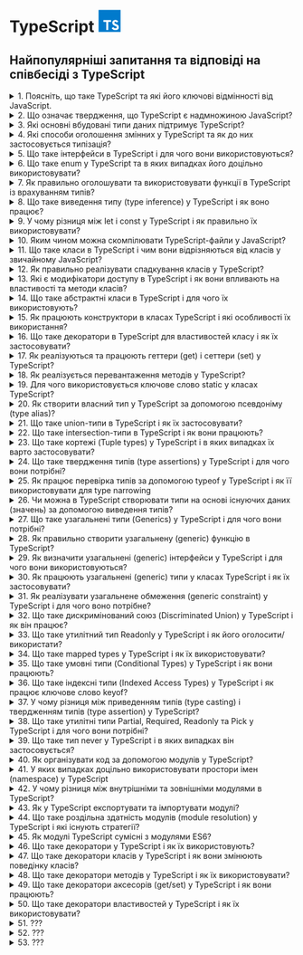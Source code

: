 <h1>
  TypeScript <img src="./assets/typescript.svg" width="40" height="40" />
</h1>

<h2>Найпопулярніші запитання та відповіді на співбесіді з TypeScript</h2>

<details>
<summary>1. Поясніть, що таке TypeScript та які його ключові відмінності від JavaScript.</summary>

#### TypeScript

**TypeScript** — це надбудова над JavaScript, яка додає статичну типізацію,
інтерфейси та інші можливості для підвищення надійності коду.

#### Відмінності:

- **_Типізація:_** TS має статичні типи, JS — динамічні.

- **_Розробка:_** TS виявляє помилки на етапі компіляції, JS — під час
  виконання.

- **_Сумісність:_** TS компілюється у JS, тому працює у всіх середовищах JS.

- **_Інструменти:_** краща підтримка IDE (автодоповнення, рефакторинг).

</details>

<details>
<summary>2. Що означає твердження, що TypeScript є надмножиною JavaScript?</summary>

#### TypeScript

- Це означає, що будь-який коректний JavaScript-код є також коректним
  TypeScript-кодом. TypeScript розширює можливості JS, додаючи типи та інші
  фічі, але при цьому не змінює базову мову.

</details>

<details>
<summary>3. Які основні вбудовані типи даних підтримує TypeScript?</summary>

#### TypeScript

**Основні типи в TypeScript:**

- `string` — рядки

- `number` — числа (цілі та з плаваючою крапкою)

- `boolean` — логічні значення

- `null` та `undefined`

- `any` — будь-який тип

- `unknown` — невідомий тип (безпечніша альтернатива any)

- `void` — відсутність значення (часто у функціях)

- `never` — функція ніколи не повертає значення (наприклад, кидає помилку)

- `object` — об’єкти

- `Масиви` (type[] або Array<type>)

- `Кортежі` ([type1, type2, ...])

- `enum` — перерахування

</details>

<details>
<summary>4. Які способи оголошення змінних у TypeScript та як до них застосовується типізація?</summary>

#### TypeScript

У TypeScript змінні оголошуються так само, як у JavaScript: `let`, `const`,
рідше `var`.

**Тип можна:**

- вивести автоматично (Type Inference):

```TypeScript
let age = 25; // type: number
```

- задати явно:

```TypeScript
let age: number = 25;
const name: string = "Alice";
```

Зазвичай рекомендують використовувати `const` для незмінних значень, `let` для
змінних, а явну типізацію — там, де виведення типу неочевидне.

</details>

<details>
<summary>5. Що таке інтерфейси в TypeScript і для чого вони використовуються?</summary>

#### TypeScript

Інтерфейси в TypeScript описують структуру об’єкта (його властивості та їх
типи), не створюючи конкретної реалізації. Вони допомагають забезпечити контракт
між частинами коду.

**Основні можливості:**

- Опис форми об’єкта:

```TypeScript
interface User {
  id: number;
  name: string;
  isAdmin?: boolean; // необов’язкове поле
}

const user: User = { id: 1, name: "Alice" };
```

- Підтримка опціональних властивостей (?).

- Можливість розширення (extends).

- Використання для опису структур функцій, класів та масивів.

По суті, інтерфейси — це спосіб зробити код більш передбачуваним і безпечним.

</details>

<details>
<summary>6. Що таке enum у TypeScript та в яких випадках його доцільно використовувати?</summary>

#### TypeScript

- `enum` (перерахування) — це тип, який дозволяє задати набір іменованих
  констант.

#### Види:

- **Numeric enum** (значення автоматично інкрементуються):

```TypeScript
enum Direction {
  Up,    // 0
  Down,  // 1
  Left,  // 2
  Right  // 3
}
```

- **String enum:**

```TypeScript
enum Role {
  Admin = "ADMIN",
  User = "USER",
  Guest = "GUEST"
}
```

Використовується, коли є обмежений набір варіантів (напр. ролі користувачів,
статуси замовлення, напрямки руху). Це робить код більш читабельним і безпечним,
ніж "магічні числа" чи рядки.

</details>

<details>
<summary>7. Як правильно оголошувати та використовувати функції в TypeScript із врахуванням типів?</summary>

#### TypeScript

- Функції визначаються так само, як у JavaScript, але в TypeScript можна явно
  задавати типи параметрів і результату:

```TypeScript
// З явними типами
function add(a: number, b: number): number {
  return a + b;
}

// Функціональний вираз
const greet = (name: string): string => {
  return `Hello, ${name}`;
};

// Необов’язковий параметр
function log(message: string, userId?: number): void {
  console.log(message, userId);
}
```

- Параметри можна робити обов’язковими, необов’язковими (?) або мати значення за
  замовчуванням.

- Тип повернення можна вивести автоматично, але для складних функцій краще
  вказувати явно.

- Для callback-ів та складних сигнатур використовують типи або інтерфейси
  функцій.

</details>

<details>
<summary>8. Що таке виведення типу (type inference) у TypeScript і як воно працює?</summary>

#### TypeScript

- Виведення типу — це механізм, коли TypeScript автоматично визначає тип змінної
  чи результату функції на основі наданого значення без явного оголошення.

#### Приклади:

```TypeScript
let count = 10;    // TS виводить: number
let message = "Hi"; // TS виводить: string

function add(a: number, b: number) {
  return a + b; // TS виводить: number (тип повернення)
}
```

- Перевага: менше коду, але збережена типобезпека.

- Ризик: у складних випадках краще явно вказувати тип, щоб уникнути
  неочікуваного any.

</details>

<details>
<summary>9. У чому різниця між let і const у TypeScript і як правильно їх використовувати?</summary>

#### TypeScript

`let` — дозволяє оголосити змінну, значення якої можна змінювати. Має блочну
область видимості.

`const` — створює змінну, якій можна призначити значення лише один раз. Також
має блочну область видимості.

#### Приклад:

```TypeScript
let counter: number = 1;
counter = 2; // ✅ можна

const name: string = "Alice";
name = "Bob"; // ❌ помилка
```

Рекомендація: за замовчуванням використовувати `const`, а `let` — лише коли
змінна дійсно змінюється.

Важливо: `const` не робить об’єкт immutable, змінювати внутрішні властивості все
одно можна:

```TypeScript
const user = { id: 1, name: "Alice" };
user.name = "Bob"; // ✅ дозволено
```

</details>

<details>
<summary>10. Яким чином можна скомпілювати TypeScript-файли у JavaScript?</summary>

#### TypeScript

- Використовується TypeScript Compiler (tsc).

- Основні варіанти:

```bash
# компіляція одного файлу

tsc file.ts

# компіляція проєкту з налаштуваннями tsconfig.json

tsc
```

- У tsconfig.json можна задати цільову версію JS (target), директорію виводу
  (outDir), модулі (module) тощо.

- Також можна включити watch mode:

```bash
tsc -w
```

У реальних проєктах часто використовують Babel, Webpack, Vite чи ts-node для
інтеграції компіляції у збірку чи запуск коду напряму.

</details>

<details>
<summary>11. Що таке класи в TypeScript і чим вони відрізняються від класів у звичайному JavaScript?</summary>

#### TypeScript

Класи в TypeScript — це надбудова над JS-класами. Вони працюють так само, як у
JS, але доповнені системою типів:

- можна оголошувати типи для полів, параметрів і повертаних значень;

- є модифікатори доступу (public, private, protected, readonly);

- є abstract класи та методи;

- підтримка implements для інтерфейсів;

- підтримка generics.

У рантаймі вони компілюються в звичайні JS-класи, а типи прибираються.

</details>

<details>
<summary>12. Як правильно реалізувати спадкування класів у TypeScript?</summary>

#### TypeScript

Використовується ключове слово `extends`. Базовий клас може мати загальні
властивості/методи, похідний — успадковує їх і може перевизначати. При
перевизначенні конструктора обов’язково викликається `super()`.

```TypeScript
class Animal {
  constructor(public name: string) {}
  speak(): void {
    console.log(`${this.name} makes a sound.`);
  }
}

class Dog extends Animal {
  constructor(name: string, public breed: string) {
    super(name);
  }
  speak(): void {
    console.log(`${this.name} barks.`);
  }
}

const rex = new Dog("Rex", "Labrador");
rex.speak(); // Rex barks.
```

</details>

<details>
<summary>13. Які є модифікатори доступу в TypeScript і як вони впливають на властивості та методи класів?</summary>

#### TypeScript

TypeScript має 4 модифікатори доступу:

- `public` (за замовчуванням) – доступний скрізь.

- `private` – доступний тільки всередині цього класу.

- `protected` – доступний у класі та його нащадках.

- `readonly` – властивість доступна тільки для читання після ініціалізації.

Вони впливають лише на етапі компіляції (для контролю типів), у рантаймі
JavaScript цього обмеження немає.

</details>

<details>
<summary>14. Що таке абстрактні класи в TypeScript і для чого їх використовують?</summary>

#### TypeScript

Абстрактний клас — це клас, який не можна інстанціювати напряму. Він може
містити:

- реалізовані методи, які спільні для всіх нащадків,

- abstract методи без реалізації, які зобов’язані реалізувати похідні класи.

Призначення: задавати загальний контракт і базову поведінку для групи класів,
залишаючи конкретну реалізацію нащадкам.

```TypeScript
abstract class Shape {
  constructor(public color: string) {}
  abstract area(): number; // має реалізувати підклас
  describe(): void {
    console.log(`This shape is ${this.color}`);
  }
}

class Circle extends Shape {
  constructor(color: string, public radius: number) {
    super(color);
  }
  area(): number {
    return Math.PI * this.radius ** 2;
  }
}

const c = new Circle("red", 5);
c.describe(); // This shape is red
console.log(c.area()); // 78.5398...
```

</details>

<details>
<summary>15. Як працюють конструктори в класах TypeScript і які особливості їх використання?</summary>

#### TypeScript

Конструктор (constructor) — це метод для ініціалізації об’єкта класу.
Особливості у TypeScript:

- можна задавати типи параметрів;

- можна використовувати модифікатори доступу прямо в параметрах (`public`,
  `private`, `protected`, `readonly`) — тоді TypeScript автоматично створює
  відповідні поля;

- у похідних класах обов’язково викликається `super()` перед використанням
  `this`.

#### Приклад:

```TypeScript
class Person {
  constructor(public name: string, private age: number) {}
  greet() {
    console.log(`Hi, my name is ${this.name}`);
  }
}

class Employee extends Person {
  constructor(name: string, age: number, public position: string) {
    super(name, age);
  }
}

const emp = new Employee("Alice", 30, "Developer");
emp.greet(); // Hi, my name is Alice
console.log(emp.position); // Developer
```

</details>

<details>
<summary>16. Що таке декоратори в TypeScript для властивостей класу і як їх застосовувати?</summary>

#### TypeScript

Декоратори — це функції, які дозволяють змінювати або розширювати поведінку
класів, методів, властивостей або параметрів. Декоратор властивості отримує ціль
(target) та ім’я властивості (property key).

**Приклад використання властивості:**

```TypeScript
function logProperty(target: any, key: string) {
  let value = target[key];

  const getter = () => {
    console.log(`Getting ${key}: ${value}`);
    return value;
  };

  const setter = (newVal: any) => {
    console.log(`Setting ${key} to ${newVal}`);
    value = newVal;
  };

  Object.defineProperty(target, key, {
    get: getter,
    set: setter,
    enumerable: true,
    configurable: true
  });
}

class Person {
  @logProperty
  name: string = "";
}

const p = new Person();
p.name = "Alice"; // Setting name to Alice
console.log(p.name); // Getting name: Alice
```

Декоратори часто використовують для логування, валідації, DI (dependency
injection) та метаданих.

</details>

<details>
<summary>17. Як реалізуються та працюють геттери (get) і сеттери (set) у TypeScript?</summary>

#### TypeScript

Геттери та сеттери дозволяють контролювати доступ до властивостей класу.

- `get` — повертає значення властивості, дозволяє виконувати додаткову логіку
  при читанні.

- `set` — задає значення властивості, дозволяє перевіряти або модифікувати його
  перед присвоєнням.

#### Приклад:

```TypeScript
class Person {
  private _age: number = 0;

  get age(): number {
    return this._age;
  }

  set age(value: number) {
    if (value < 0) throw new Error("Age cannot be negative");
    this._age = value;
  }
}

const p = new Person();
p.age = 25;          // викликається set
console.log(p.age);  // викликається get -> 25
```

Геттери і сеттери працюють як звичайні властивості при доступі, але дозволяють
інкапсулювати логіку.

</details>

<details>
<summary>18. Як реалізується перевантаження методів у TypeScript?</summary>

#### TypeScript

TypeScript дозволяє перевантажувати методи через сигнатури, але тільки одна
реалізація. Це означає: можна оголосити кілька варіантів виклику методу з
різними параметрами, а в тілі методу реалізувати логіку з перевіркою
типів/кількості аргументів.

#### Приклад:

```TypeScript
class Calculator {
  add(a: number, b: number): number;
  add(a: string, b: string): string;
  add(a: any, b: any): any { // реальна реалізація
    return a + b;
  }
}

const calc = new Calculator();
console.log(calc.add(2, 3));       // 5
console.log(calc.add("Hello, ", "TS")); // Hello, TS
```

#### Особливості:

- Сигнатури визначають дозволені варіанти виклику.

- Реалізація повинна враховувати всі варіанти.

- У рантаймі перевантаження як у C#/Java не існує, це чисто типізаційний
  механізм.

</details>

<details>
<summary>19. Для чого використовується ключове слово static у класах TypeScript?</summary>

#### TypeScript

`static` дозволяє створювати члени класу (властивості або методи), які належать
самому класу, а не його екземплярам.

- До них звертаються через ім’я класу (ClassName.member), а не через об’єкт.

- Можна використовувати для констант, утилітарних методів та лічильників.

#### Приклад:

```TypeScript
class Counter {
  static count = 0;

  static increment() {
    Counter.count++;
  }
}

Counter.increment();
console.log(Counter.count); // 1

const c = new Counter();
// c.increment(); // ❌ помилка, increment — static
```

</details>

<details>
<summary>20. Як створити власний тип у TypeScript за допомогою псевдоніму (type alias)?</summary>

#### TypeScript

Псевдонім типу (`type`) дозволяє створити нове ім’я для будь-якого типу, включно
з об’єднаннями (`union`), перетинами (`intersection`) та функціями. Це зручно
для складних типів, повторного використання і документації коду.

```TypeScript
type ID = string | number;
type User = {
  id: ID;
  name: string;
  age?: number; // необов’язкове поле
};

type Callback = (result: string) => void;
```

Використовуємо як звичайний тип:

```TypeScript
const user: User = { id: 1, name: "Alice" };
```

Псевдоніми не створюють нових типів у рантаймі — це чисто типізація на етапі
компіляції.

</details>

<details>
<summary>21. Що таке union-типи в TypeScript і як їх застосовувати?</summary>

#### TypeScript

Union-тип (|) дозволяє змінній або параметру приймати декілька можливих типів.
Це зручно, коли значення може бути різного виду.

#### Приклад:

```TypeScript
type ID = string | number;

function printId(id: ID) {
  if (typeof id === "string") {
    console.log("ID (string): " + id.toUpperCase());
  } else {
    console.log("ID (number): " + (id * 10));
  }
}

printId("abc"); // ID (string): ABC
printId(123); // ID (number): 1230
```

#### Особливості:

- Потрібно робити type narrowing (перевірку типу) перед використанням
  специфічних методів.

- Можна комбінувати кілька типів, навіть `null | undefined`.

</details>

<details>
<summary>22. Що таке intersection-типи в TypeScript і як вони працюють?</summary>

#### TypeScript

Intersection-тип (&) поєднує кілька типів в один. Об’єкт повинен відповідати
всім об’єднаним типам одночасно. Це зручно для створення складних структур з
кількох контрактів.

#### Приклад:

```TypeScript
type Person = { name: string };
type Employee = { company: string };
type Developer = Person & Employee & { skills: string[] };

const dev: Developer = {
  name: "Alice",
  company: "TechCorp",
  skills: ["TypeScript", "React"]
};
```

#### Особливості:

- Якщо є конфліктні властивості з різними типами → результат може стати never.

- Добре поєднується з interface і type для композиції.

</details>

<details>
<summary>23. Що таке кортежі (Tuple types) у TypeScript і в яких випадках їх варто застосовувати?</summary>

#### TypeScript

Tuple — це масив із фіксованою кількістю елементів та визначеними типами для
кожної позиції. Використовуються, коли порядок і типи елементів наперед відомі.

#### Приклад:

```TypeScript
let user: [number, string, boolean];
user = [1, "Alice", true]; // ✅ правильний порядок і типи
user = ["Alice", 1, true]; // ❌ помилка
```

#### Особливості:

- Можна додати назви для кращої читабельності:

```TypeScript
type HttpResponse = [statusCode: number, message: string];
const res: HttpResponse = [200, "OK"];
```

- Підтримують optional та rest елементи:

```TypeScript
type RGB = [number, number, number?, number?]; // (R, G, B, A?)
```

Використовувати, коли треба передавати структуровані дані з фіксованим форматом
(наприклад, координати, записи логів, HTTP-відповідь).

</details>

<details>
<summary>24. Що таке твердження типів (type assertions) у TypeScript і для чого вони потрібні?</summary>

#### TypeScript

Type assertion — це спосіб сказати компілятору: «повір мені, я знаю реальний тип
цього значення». Це не змінює рантайм-поведінку, лише впливає на перевірку
типів.

#### Синтаксис:

```TypeScript
let value: unknown = "Hello TS";

// спосіб 1
let strLength: number = (value as string).length;

// спосіб 2 (JSX несумісний, тому рідше)
let strLength2: number = (<string>value).length;
```

#### Навіщо це корисно:

- коли TypeScript не може вивести точний тип;

- при роботі з any або unknown;

- при доступі до DOM-елементів:

```TypeScript
const input = document.getElementById("username") as HTMLInputElement;
console.log(input.value);
```

⚠️ Важливо: це не "перетворення типів", а підказка компілятору. Якщо ви
помилитеся, помилка проявиться вже у рантаймі.

</details>

<details>
<summary>25. Як працює перевірка типів за допомогою typeof у TypeScript і як її використовувати для type narrowing</summary>

#### TypeScript

`typeof` у TypeScript використовується для звуження union-типів під час
виконання. Це type guard, який дозволяє компілятору зрозуміти, який тип у
змінної в конкретній гілці коду.

#### Приклад:

```TypeScript
function printId(id: string | number) {
  if (typeof id === "string") {
    console.log("Uppercase ID:", id.toUpperCase()); // тут id: string
  } else {
    console.log("Numeric ID:", id.toFixed(2)); // тут id: number
  }
}
```

#### Особливості:

- `typeof` перевіряє типи рантайму: `string`, `number`, `boolean`, `object`,
  `function`, `undefined`, `symbol`, `bigint`.

- Використовується у функціях для безпечної роботи з union-типами.

Також typeof можна використовувати для отримання типу змінної чи функції при
оголошенні:

```TypeScript
let person = { name: "Alice", age: 30 };
type Person = typeof person; // { name: string; age: number }
```

</details>

<details>
<summary>26. Чи можна в TypeScript створювати типи на основі існуючих даних (значень) за допомогою виведення типів?</summary>

#### TypeScript

Так, можна. TypeScript дозволяє виводити типи з існуючих значень за допомогою
typeof і keyof.

#### Приклади:

1. **Отримання типу з об’єкта**

```TypeScript
const user = {
  id: 1,
  name: "Alice",
  isAdmin: true
};

type User = typeof user;
// User = { id: number; name: string; isAdmin: boolean }
```

2. **Отримання типів ключів**

```TypeScript
type UserKeys = keyof typeof user;
// "id" | "name" | "isAdmin"
```

3. **Комбінація з літеральними типами**

```TypeScript
const roles = ["admin", "user", "guest"] as const;
type Role = typeof roles[number];
// "admin" | "user" | "guest"
```

Це дозволяє уникати дублювання коду й гарантує синхронізацію типів з даними.

</details>

<details>
<summary>27. Що таке узагальнені типи (Generics) у TypeScript і для чого вони потрібні?</summary>

#### TypeScript

**Generics** — це параметризовані типи, які дозволяють писати універсальний і
багаторазовий код, зберігаючи типобезпеку. Вони дозволяють відкладати визначення
конкретного типу до моменту використання.

#### Приклад: функція без generics

```TypeScript
function identity(value: any): any {
  return value;
}
```

- Проблема: втрачається тип.

#### Приклад з generics

```TypeScript
function identity<T>(value: T): T {
  return value;
}

let num = identity<number>(42); // num: number
let str = identity("Hello"); // str: string (TS вивів тип автоматично)
```

#### Generics у класах і інтерфейсах

```TypeScript
class Box<T> { constructor(public content: T) {}
}

const stringBox = new Box("TS"); // Box<string>
const numberBox = new Box(123); // Box<number>
```

#### Навіщо:

- Писати гнучкий і типобезпечний код (колекції, утиліти, API).

- Уникати any і втрати інформації про тип.

- Дозволяє зв’язати вхідний і вихідний типи.

</details>

<details>
<summary>28. Як правильно створити узагальнену (generic) функцію в TypeScript?</summary>

#### TypeScript

Узагальнена функція визначається через параметр типу в кутових дужках `<T>`. Це
дозволяє зберегти типобезпеку і не втрачати інформацію про тип.

#### Базовий приклад

```TypeScript
function identity<T>(value: T): T {
  return value;
}

let n = identity<number>(10); // n: number
let s = identity("TS");       // s: string (тип виведено автоматично)
```

#### З кількома параметрами типів

```TypeScript
function pair<T, U>(first: T, second: U): [T, U] {
  return [first, second];
}

const result = pair("id", 123); // [string, number]
```

#### З обмеженням типу (extends)

```TypeScript
function getLength<T extends { length: number }>(item: T): number {
  return item.length;
}

getLength("Hello");       // 5
getLength([1, 2, 3]);     // 3
getLength(42);            // ❌ помилка, бо number не має length
```

Таким чином, generics роблять функції універсальними, але строго типізованими.

</details>

<details>
<summary>29. Як визначити узагальнені (generic) інтерфейси у TypeScript і для чого вони використовуються?</summary>

#### TypeScript

Узагальнені інтерфейси дозволяють описати контракт, який працює з різними
типами, зберігаючи типобезпеку. Для цього в інтерфейс додають параметри типів
`<T>` (або кілька).

#### Приклад: базовий generic-інтерфейс

```TypeScript
interface Box<T> {
  value: T;
}

const numBox: Box<number> = { value: 42 };
const strBox: Box<string> = { value: "Hello" };
```

#### З кількома параметрами

```TypeScript
interface Pair<K, V> {
  key: K;
  value: V;
}

const pair: Pair<string, number> = { key: "age", value: 30 };
```

#### Узагальнені інтерфейси з функціями

```TypeScript
interface Repository<T> {
  getAll(): T[];
  getById(id: number): T | null;
}

class UserRepo implements Repository<{ id: number; name: string }> {
  private users = [{ id: 1, name: "Alice" }];
  getAll() { return this.users; }
  getById(id: number) { return this.users.find(u => u.id === id) ?? null; }
}
```

#### Навіщо:

- дозволяють будувати універсальні API (репозиторії, сервіси, колекції);

- зберігають зв’язок між типами в методах/властивостях;

- уникання дублювання коду для різних сутностей.

</details>

<details>
<summary>30. Як працюють узагальнені (generic) типи у класах TypeScript і як їх застосовувати?</summary>

#### TypeScript

У TypeScript можна робити класи параметризованими типами, додаючи параметр `<T>`
після імені класу. Це дозволяє створювати універсальні класи, які працюють з
різними типами даних, зберігаючи типобезпеку.

#### Приклад базового generic-класу

```TypeScript
class Box<T> {
  constructor(public content: T) {}
  getContent(): T {
    return this.content;
  }
}

const numberBox = new Box<number>(123);
const stringBox = new Box<string>("Hello");

console.log(numberBox.getContent()); // 123
console.log(stringBox.getContent()); // Hello
```

#### Клас з кількома параметрами типів

```TypeScript
class Pair<K, V> {
  constructor(public key: K, public value: V) {}
}

const pair = new Pair<string, number>("id", 42);
```

#### Обмеження generic через extends

```TypeScript
class Collection<T extends { id: number }> {
  private items: T[] = [];
  add(item: T) { this.items.push(item); }
  getById(id: number): T | undefined {
    return this.items.find(i => i.id === id);
  }
}

const users = new Collection<{ id: number; name: string }>();
users.add({ id: 1, name: "Alice" });
```

#### Переваги:

- Універсальність класів без втрати типобезпеки.

- Повторне використання логіки для різних типів.

- Зв’язок між методами і властивостями через один параметр типу.

</details>

<details>
<summary>31. Як реалізувати узагальнене обмеження (generic constraint) у TypeScript і для чого воно потрібне?</summary>

#### TypeScript

У TypeScript можна обмежити generic-параметр за допомогою extends, щоб він
повинен був відповідати певному типу або інтерфейсу. Це дозволяє безпечно
використовувати властивості або методи об’єкта всередині функції або класу.

#### Приклад із функцією

```TypeScript
interface HasLength {
  length: number;
}

function logLength<T extends HasLength>(item: T): void {
  console.log(item.length);
}

logLength("Hello");      // ✅ рядок має length
logLength([1, 2, 3]);    // ✅ масив має length
logLength(42);           // ❌ помилка, number не має length
```

#### Приклад із класом

```TypeScript
class Collection<T extends { id: number }> {
  private items: T[] = [];
  add(item: T) { this.items.push(item); }
  getById(id: number): T | undefined {
    return this.items.find(i => i.id === id);
  }
}

const users = new Collection<{ id: number; name: string }>();
users.add({ id: 1, name: "Alice" }); // ✅ ok
```

#### Переваги:

- Дозволяє використовувати властивості або методи об’єкта без перевірок типу.

- Зберігає універсальність функцій і класів, але обмежує використання тільки
  сумісними типами.

</details>

<details>
<summary>32. Що таке дискримінований союз (Discriminated Union) у TypeScript і як він працює?</summary>

#### TypeScript

**Discriminated Union** — це патерн, коли `union` типів має спільну
властивість-дискримінатор (зазвичай літеральний тип), яка дозволяє компілятору
звузити тип під час перевірок.

#### Приклад:

```TypeScript
type Circle = {
  kind: "circle";
  radius: number;
};

type Rectangle = {
  kind: "rectangle";
  width: number;
  height: number;
};

type Shape = Circle | Rectangle;

function area(shape: Shape): number {
  switch (shape.kind) {
    case "circle":
      return Math.PI * shape.radius ** 2;
    case "rectangle":
      return shape.width * shape.height;
  }
}
```

#### Особливості:

- `kind` (або інша властивість) має літеральне значення, унікальне для кожного
  варіанту.

- Це дозволяє TypeScript робити type narrowing автоматично у `switch` чи `if`.

- Використовується для моделювання станів, подій, результатів API.

Фактично, це спосіб реалізації type-safe "enum-like" варіантів з різними
структурами даних.

</details>

<details>
<summary>33. Що таке утилітний тип Readonly у TypeScript і як його оголосити/використати?</summary>

#### TypeScript

`Readonly<T>` — це вбудований утилітний тип, який робить усі властивості об’єкта
тільки для читання (неможливо змінювати після ініціалізації).

#### Приклад використання:

```TypeScript
type User = {
  id: number;
  name: string;
};

const u: Readonly<User> = {
  id: 1,
  name: "Alice"
};

u.name = "Bob"; // ❌ Помилка: властивість доступна тільки для читання
```

#### Як оголошений всередині TS

```TypeScript
type Readonly<T> = {
  readonly [P in keyof T]: T[P];
};
```

- Тобто це mapped type, який додає модифікатор readonly до кожної властивості.

Використовується для іммутабельних даних, DTO та запобігання випадковим змінам.

</details>

<details>
<summary>34. Що таке mapped types у TypeScript і як їх використовувати?</summary>

#### TypeScript

**Mapped types** — це спосіб створювати нові типи на основі існуючих, проходячи
по ключах (`keyof`) та трансформуючи їх. Це використовується для створення
утилітних типів (`Readonly`, `Partial`, `Pick` тощо).

#### Базовий приклад:

```TypeScript
type User = {
  id: number;
  name: string;
  active: boolean;
  };

// Робимо всі властивості readonly
type ReadonlyUser = {
  readonly [K in keyof User]: User[K];
};
```

#### Використання з модифікаторами:

- `readonly` / `-readonly` → додає або прибирає "тільки для читання"

- `?` / `-?` → робить поле опціональним або обов’язковим

```TypeScript
type PartialUser = {
  [K in keyof User]?: User[K];
};
```

#### Generic-приклад:

```TypeScript
type MyMapped<T> = {
  [P in keyof T]: T[P];
};

type Test = MyMapped<{ a: string; b: number }>;
// { a: string; b: number }
```

#### Реальні приклади (вбудовані утиліти):

- `Readonly<T>` → робить усі властивості readonly

- `Partial<T>` → робить усі властивості опціональними

- `Required<T>` → робить усі властивості обов’язковими

- `Record<K, T>` → створює об’єкт, де всі ключі мають значення типу T

Mapped types корисні для масових перетворень типів без дублювання коду.

</details>

<details>
<summary>35. Що таке умовні типи (Conditional Types) у TypeScript і як вони працюють?</summary>

#### TypeScript

**Умовні типи** дозволяють описувати залежності між типами за допомогою
конструкції T extends U ? X : Y.

- Якщо T підтип U, результат буде X.

- Інакше — Y.

#### Базовий приклад:

```TypeScript
type IsString<T> = T extends string ? "yes" : "no";

type A = IsString<string>; // "yes"
type B = IsString<number>; // "no"
```

#### Використання з узагальненими типами:

```TypeScript
type ElementType<T> = T extends (infer U)[] ? U : T;

type A = ElementType<string[]>; // string
type B = ElementType<number>;   // number
```

#### Застосування у практиці:

```TypeScript
type ApiResponse<T> = T extends Error ? { success: false; error: T }
                                      : { success: true; data: T };

type R1 = ApiResponse<string>; // { success: true; data: string }
type R2 = ApiResponse<Error>;  // { success: false; error: Error }
```

#### Особливості:

- Працюють у поєднанні з generics, union та mapped types.

- Часто використовуються у вбудованих утилітах:

  - `Exclude<T, U>`

  - `Extract<T, U>`

  - `NonNullable<T>`

Умовні типи — це основа для гнучкої метапрограмінгової типізації.

</details>

<details>
<summary>36. Що таке індексні типи (Indexed Access Types) у TypeScript і як працює ключове слово keyof?</summary>

#### TypeScript

`keyof`

- keyof створює об’єднання (union) ключів заданого типу.

- Використовується для обмеження значень ключами інтерфейсу/типу.

```TypeScript
type User = { id: number; name: string; active: boolean };
type UserKeys = keyof User;
// "id" | "name" | "active"
```

#### Indexed Access Types (T[K])

- Дозволяють отримати тип значення за конкретним ключем.

```TypeScript
type UserIdType = User["id"]; // number
type UserNameOrActive = User["name" | "active"]; // string | boolean
```

#### Приклад разом

```TypeScript
function getValue<T, K extends keyof T>(obj: T, key: K): T[K] {
  return obj[key];
}

const user: User = { id: 1, name: "Alice", active: true };

let nameValue = getValue(user, "name");   // string
let activeValue = getValue(user, "active"); // boolean
```

#### Навіщо це потрібно:

- Для generic-утиліт, які працюють із довільними об’єктами.

- Для побудови type-safe доступу до властивостей.

- Основа для утилітних типів (Pick, Omit, Record тощо).

</details>

<details>
<summary>37. У чому різниця між приведенням типів (type casting) і твердженням типів (type assertion) у TypeScript?</summary>

#### TypeScript

1. **Твердження типів (Type Assertion)**

- Це інструкція для компілятора, що значення має певний тип.

- Не змінює значення у рантаймі.

- Використовується, коли розробник краще знає тип, ніж TypeScript.

```TypeScript
let value: unknown = "Hello";
let strLength = (value as string).length; // "повір, це string"
```

2. **Приведення типів (Type Casting, runtime cast)**

- Це перетворення значення в інший тип у рантаймі (наприклад, Number("123") →
  123).

- Виконується реальною функцією чи оператором у JS.

```TypeScript
let str = "123";
let num = Number(str); // runtime casting → 123
```

#### Відмінність

- **Type assertion:** впливає тільки на компіляцію, ніяких змін у рантаймі.

- **Type casting:** реально змінює значення під час виконання.

У TypeScript під "casting" часто мають на увазі type assertions, але це не одне
й те саме.

</details>

<details>
<summary>38. Що таке утилітні типи Partial, Required, Readonly та Pick у TypeScript і для чого вони потрібні?</summary>

#### TypeScript

1. `Partial<T>`

- Робить усі властивості опціональними.

```TypeScript
type User = { id: number; name: string; };
type PartialUser = Partial<User>;
// { id?: number; name?: string }
```

- Використовується для об’єктів оновлення/патчів.

2. `Required<T>`

- Робить усі властивості обов’язковими (знімає ?).

```TypeScript
type UserOptional = { id?: number; name?: string; };
type RequiredUser = Required<UserOptional>;
// { id: number; name: string }
```

- Корисно для валидації, коли потрібен повний об’єкт.

3. `Readonly<T>`

- Робить усі властивості доступними тільки для читання.

```TypeScript
type User = { id: number; name: string; };
type ReadonlyUser = Readonly<User>;

const u: ReadonlyUser = { id: 1, name: "Alice" };
u.name = "Bob"; // ❌ Помилка
```

- Застосовується для іммутабельних даних.

4. `Pick<T, K>`

- Вибирає підмножину властивостей з типу T.

```TypeScript
type User = { id: number; name: string; active: boolean };
type UserPreview = Pick<User, "id" | "name">;
// { id: number; name: string }
```

- Корисно для DTO, селекторів, відображення лише потрібних полів.

Усі вони побудовані на mapped types + keyof.

Найчастіше застосовуються для гнучкої типізації API, DTO, form state, патчів
даних.

</details>

<details>
<summary>39. Що таке тип never у TypeScript і в яких випадках він застосовується?</summary>

#### TypeScript

`never`

- Це спеціальний тип, який означає значення, що ніколи не існує.

- Використовується там, де функція або вираз не повертає значення взагалі.

#### Основні випадки використання

1. **Функція, яка ніколи не завершується успішно**

```TypeScript
function fail(message: string): never {
  throw new Error(message);
}
```

2. **Функція з нескінченним циклом**

```TypeScript
function infiniteLoop(): never {
  while (true) {}
}
```

3. **Exhaustive checking (перевірка вичерпності union-типів)**

```TypeScript
type Shape = { kind: "circle"; radius: number }
           | { kind: "square"; side: number };

function area(shape: Shape): number {
  switch (shape.kind) {
    case "circle": return Math.PI * shape.radius ** 2;
    case "square": return shape.side ** 2;
    default:
      const _exhaustiveCheck: never = shape; // якщо додати новий варіант → помилка
      return _exhaustiveCheck;
  }
}
```

#### Ключові моменти

- `never` — підтип будь-якого типу, але жоден тип не є підтипом never (крім
  нього самого).

- Використовується для строгих перевірок типів і ситуацій, де значення бути не
  може.

never корисний у type-safe error handling та для гарантій повного покриття
union-типів.

</details>

<details>
<summary>40. Як організувати код за допомогою модулів у TypeScript?</summary>

#### TypeScript

**Основи модулів у TypeScript**

- Кожен файл з import або export стає модулем.

- Використовуються ключові слова export та import (як у ES6).

#### Приклад організації

`math.ts`

```TypeScript
export function add(a: number, b: number): number {
  return a + b;
}

export const PI = 3.14;
```

`app.ts`

```TypeScript
import { add, PI } from "./math";

console.log(add(2, 3)); // 5
console.log(PI);        // 3.14
```

#### Експорт за замовчуванням

```TypeScript
// logger.ts
export default function log(msg: string) {
  console.log("LOG:", msg);
}

// app.ts
import log from "./logger";
log("hello");
```

#### Перейменування та групування

```TypeScript
import * as MathUtils from "./math";
console.log(MathUtils.add(1, 2));
```

#### Організація проекту

- Файлова структура: групувати код за доменами (наприклад, services/, models/,
  utils/).

- Barrel files (індексні модулі): об’єднувати кілька експортувань в одному
  файлі.

```TypeScript
// utils/index.ts
export * from "./math";
export * from "./logger";

// app.ts
import { add, PI } from "./utils";
```

#### Конфігурація

- У `tsconfig.json` можна налаштувати:

  - "module": (esnext, commonjs, amd, залежно від оточення).

  - "baseUrl", "paths": для зручних alias-імпортів.

```json
{
  "compilerOptions": {
    "baseUrl": "./src",
    "paths": {
      "@utils/*": ["utils/*"]
    }
  }
}
```

Модулі в TypeScript = ті самі ES6 модулі, але з повною підтримкою типів.

</details>

<details>
<summary>41. У яких випадках доцільно використовувати простори імен (namespace) у TypeScript</summary>

#### TypeScript

#### Простори імен (namespace)

- Це спосіб групувати логіку всередині одного глобального об’єкта.

- Використовувалися до появи модулів для уникнення колізій у глобальному
  просторі імен.

```TypeScript
namespace Utils {
  export function add(a: number, b: number): number {
    return a + b;
  }

  export const PI = 3.14;
}

console.log(Utils.add(2, 3));
```

#### Коли можна застосовувати

1. У legacy-проєктах або коли немає системи модулів (наприклад, код вбудовується
   напряму в `<script>` без `bundler`).

2. Для простих демо/маленьких проєктів, де немає потреби в модульній структурі.

3. Для декларацій `.d.ts` файлів, щоб групувати типи/інтерфейси.

#### Чому зазвичай не варто

- У сучасному TypeScript стандартом є ES6 модулі (import/export).

- Bundlers (Webpack, Vite, esbuild) та Node.js працюють із модулями, а не
  namespace.

- Простори імен у великих проєктах ускладнюють масштабування.

#### Рекомендація:

- Нові проєкти → використовувати модулі.

- Простори імен → тільки у специфічних випадках (legacy, declaration merging,
  глобальні бібліотеки без модулів).

</details>

<details>
<summary>42. У чому різниця між внутрішніми та зовнішніми модулями в TypeScript?</summary>

#### TypeScript

1. **Внутрішні модулі (старий підхід)**

- Використовували ключове слово namespace.

- Код групується в один глобальний об’єкт.

- Завантаження відбувається через `<script>` без системи модулів.

```TypeScript
namespace Utils {
  export function add(a: number, b: number) {
    return a + b;
  }
}

console.log(Utils.add(2, 3));
```

Зараз вважаються застарілими — замінені на ES6-модулі.

2. **Зовнішні модулі (сучасний підхід)**

- Використовують export / import (ES6).

- Кожен файл із export → модуль.

- Працюють із bundlers, Node.js, Deno.

```TypeScript
// math.ts
export function add(a: number, b: number) {
  return a + b;
}

// app.ts
import { add } from "./math";
console.log(add(2, 3));
```

#### Ключова різниця

- **Внутрішні (namespace)** → організація всередині одного глобального простору.

- **Зовнішні (modules)** → організація через систему файлів з ізольованим
  простором імен.

#### На практиці:

- Використовуємо зовнішні модулі (ES6/TypeScript import/export).

- Внутрішні модулі (namespace) лишилися тільки для legacy та .d.ts декларацій.

</details>

<details>
<summary>43. Як у TypeScript експортувати та імпортувати модулі?</summary>

#### TypeScript

1. **Іменований експорт**

```TypeScript
// math.ts
export function add(a: number, b: number): number {
  return a + b;
}
export const PI = 3.14;

// app.ts
import { add, PI } from "./math";
console.log(add(2, 3), PI);
```

- Можна імпортувати тільки потрібне.

2. **Експорт за замовчуванням (default)**

```TypeScript
// logger.ts
export default function log(message: string) {
  console.log("LOG:", message);
}

// app.ts
import log from "./logger";
log("hello");
```

- Імпортується без {}, ім’я можна змінювати довільно.

3. **Перейменування при імпорті/експорті**

```TypeScript
// math.ts
export { add as sum };

// app.ts
import { sum as addNumbers } from "./math";
```

4. **Імпорт у вигляді простору імен**

```TypeScript
// app.ts
import * as MathUtils from "./math";
console.log(MathUtils.add(2, 3));
```

5. **Повторний експорт (re-export)**

```TypeScript
// utils.ts
export * from "./math";
export { default as log } from "./logger";

// app.ts
import { add, PI, log } from "./utils";
```

#### Рекомендація:

- Використовувати іменований експорт для кількох сутностей.

- Використовувати default для однієї "головної" сутності з файлу.

</details>

<details>
<summary>44. Що таке роздільна здатність модулів (module resolution) у TypeScript і які існують стратегії?</summary>

#### TypeScript

#### Роздільна здатність модулів

Це алгоритм, за яким TypeScript знаходить файл, що відповідає шляху з import або
require. Приклад:

```TypeScript
import { add } from "./math";
```

TypeScript має зрозуміти, чи це math.ts, math.d.ts, math.js чи інший файл.

#### Основні стратегії

1. **Classic (старий режим, до ES6)**

- Працює подібно до компілятора C/C++.

- Використовується для старих скриптів, без node_modules.

- Пошук іде відносно файлу, де зроблений імпорт.

Використовується рідко, в legacy-коді.

2. **Node (за замовчуванням)**

- Імітує механізм Node.js.

- Шукає файл у такому порядку:

  - `./module.ts`

  - `./module.tsx`

  - `./module.d.ts`

  - `./module/package.json` (`types` або `main`)

  - `./module/index.ts`

  - `./module/index.d.ts`

Використовується у більшості сучасних проєктів.

#### Вибір стратегії

У `tsconfig.json:`

```json
{
  "compilerOptions": {
    "moduleResolution": "node" // або "classic"
  }
}
```

#### Додаткові можливості

`"baseUrl"` – вказує базову директорію для відносних шляхів.

`"paths"` – дозволяє створювати alias-и для імпортів.

```json
{
  "compilerOptions": {
    "baseUrl": "./src",
    "paths": {
      "@utils/*": ["utils/*"]
    }
  }
}
```

```TypeScript
import { add } from "@utils/math";
```

#### Підсумок:

`Classic` – для старих проєктів без модульної системи.

`Node` – стандарт для сучасних TypeScript/Node.js застосунків.

</details>

<details>
<summary>45. Як модулі TypeScript сумісні з модулями ES6?</summary>

#### TypeScript

#### Основна ідея

TypeScript повністю базується на ES6-модулях:

- import / export працюють так само, як у JS.

- Кожен файл з import або export вважається модулем.

- Під час компіляції TS може перетворювати код у різні системи модулів
  (CommonJS, ES6, AMD, UMD тощо).

#### Приклади

**TypeScript**

```TypeScript
// math.ts
export function add(a: number, b: number): number {
  return a + b;
}
```

**Використання в ES6**

```JavaScript
import { add } from "./math.js";
console.log(add(2, 3));
```

Після компіляції з "module": "ESNext" у tsconfig.json результат буде ідентичним
ES6.

#### Сумісність із CommonJS (Node.js)

TypeScript дозволяє імпортувати CommonJS-модулі:

```TypeScript
import fs from "fs"; // default-імпорт
import * as path from "path"; // namespace-імпорт
```

Працює завдяки прапору "esModuleInterop": true у tsconfig.json.

#### Ключові моменти сумісності

1. **TypeScript → ES6**

- TS просто додає типи, які зникають при компіляції.

- Залишається чистий ES6-код.

2. **Interop із CommonJS**

- Можна імпортувати старі бібліотеки (require) без проблем.

3. **Default vs Named exports**

- ES6 → default експортується як export default.

- TS дозволяє змішувати default та named (через esModuleInterop).

#### Підсумок:

- TypeScript сумісний із ES6-модулями 1:1.

- Додатково підтримує CommonJS через компілятор.

- Використання "module": "ESNext" і "esModuleInterop": true робить код
  максимально універсальним.

</details>

<details>
<summary>46. Що таке декоратори у TypeScript і як їх використовують?</summary>

#### TypeScript

#### Визначення

**Декоратори** — це спеціальні функції, які можна застосовувати до класів,
методів, властивостей або параметрів, щоб змінювати або розширювати їхню
поведінку. Вони працюють як метадані + синтаксичний цукор над патерном
higher-order functions.

- У TypeScript декоратори — експериментальна функція, вмикаються прапором:

```json
{
  "experimentalDecorators": true,
  "emitDecoratorMetadata": true
}
```

#### Синтаксис

```TypeScript
function MyDecorator(target: any) {
  console.log("Декоратор застосовано до:", target);
}

@MyDecorator
class Example {}
```

#### Види декораторів

1. **Класів**

```TypeScript
function LogClass(constructor: Function) {
  console.log("Class:", constructor.name);
}

@LogClass
class User {}
```

2. **Методів**

```TypeScript
function LogMethod(
  target: any,
  propertyKey: string,
  descriptor: PropertyDescriptor
) {
  const original = descriptor.value;
  descriptor.value = function (...args: any[]) {
    console.log(`Call ${propertyKey} with`, args);
    return original.apply(this, args);
  };
}

class Calculator {
  @LogMethod
  add(a: number, b: number) {
    return a + b;
  }
}

new Calculator().add(2, 3);
```

3. **Властивостей**

```TypeScript
function Readonly(target: any, propertyKey: string) {
  Object.defineProperty(target, propertyKey, { writable: false });
}

class Car {
  @Readonly
  brand: string = "Tesla";
}
```

4. **Параметрів**

```TypeScript
function LogParam(target: any, method: string, index: number) {
  console.log(`Param at index ${index} in method ${method}`);
}

class Service {
  print(@LogParam msg: string) {
    console.log(msg);
  }
}
```

#### Використання на практиці

- DI-фреймворки (NestJS, Angular) — для позначення сервісів, компонентів.

- Логування, кешування, валідація.

- Метадані (через reflect-metadata).

#### Підсумок:

**Декоратори** — це функції-обгортки для класів та їх елементів, що дозволяють
декларативно додавати поведінку.

</details>

<details>
<summary>47. Що таке декоратори класів у TypeScript і як вони змінюють поведінку класів?</summary>

#### TypeScript

#### Визначення

**Декоратор класу** — це функція, яка отримує конструктор класу як аргумент. Він
може:

- додати метадані,

- змінити або підмінити конструктор,

- модифікувати/доповнити прототип.

#### Сигнатура

```TypeScript
type ClassDecorator = <TFunction extends Function>(target: TFunction) => TFunction | void;
```

#### Приклад 1. Логування створення класу

```TypeScript
function LogClass(constructor: Function) {
  console.log(`Клас створено: ${constructor.name}`);
}

@LogClass
class User {}
```

- При завантаженні модуля виведе: Клас створено: User.

#### Приклад 2. Додавання властивості через прототип

```TypeScript
function WithTimestamp(constructor: Function) {
  constructor.prototype.timestamp = new Date();
}

@WithTimestamp
class Order {}

const o = new Order();
console.log(o.timestamp); // Дата створення
```

#### Приклад 3. Підміна конструктора

```TypeScript
function Sealed<T extends { new (...args: any[]): {} }>(constructor: T) {
  return class extends constructor {
    id = Math.random();
  };
}

@Sealed
class Product {
  name = "Book";
}

const p = new Product();
console.log(p.name, p.id); // "Book", 0.12345
```

- Декоратор створив новий клас, що розширює оригінальний.

#### Використання на практиці

- **Angular/NestJS:** `@Component`, `@Injectable`, `@Module`.

- **Логування, трейсинг:** автоматично додавати поведінку.

- **Метадані:** вказувати схеми валідації, ролі доступу тощо.

#### Підсумок:

Декоратори класів дозволяють декларативно змінювати або розширювати клас
(метадані, властивості, конструктор), що робить їх основою для DI та
метапрограмування в TypeScript.

</details>

<details>
<summary>48. Що таке декоратори методів у TypeScript і як їх використовувати?</summary>

#### TypeScript

#### Визначення

**Декоратор методу** — це функція, яка застосовується до методу класу. Він
отримує:

1. `target` — прототип класу (для екземплярного методу) або конструктор (для
   статичного).

2. `propertyKey` — ім’я методу.

3. `descriptor` — PropertyDescriptor, що описує метод (можна змінювати).

Використовується для перехоплення викликів, логування, кешування, валідації
тощо.

#### Сигнатура

```TypeScript
type MethodDecorator = (
  target: Object,
  propertyKey: string | symbol,
  descriptor: PropertyDescriptor
) => void | PropertyDescriptor;
```

#### Приклад 1. Логування викликів

```TypeScript
function LogMethod(
  target: Object,
  propertyKey: string,
  descriptor: PropertyDescriptor
) {
  const original = descriptor.value;
  descriptor.value = function (...args: any[]) {
    console.log(`Виклик ${propertyKey} з аргументами:`, args);
    return original.apply(this, args);
  };
}

class Calculator {
  @LogMethod
  add(a: number, b: number) {
    return a + b;
  }
}

new Calculator().add(2, 3);
// Лог: "Виклик add з аргументами: [2, 3]"
```

#### Приклад 2. Захист від повторних викликів

```TypeScript
function Once(target: Object, propertyKey: string, descriptor: PropertyDescriptor) {
  let called = false;
  const original = descriptor.value;
  descriptor.value = function (...args: any[]) {
    if (called) {
      console.log(`Метод ${propertyKey} вже викликано!`);
      return;
    }
    called = true;
    return original.apply(this, args);
  };
}

class Service {
  @Once
  init() {
    console.log("Ініціалізація...");
  }
}

const s = new Service();
s.init(); // "Ініціалізація..."
s.init(); // "Метод init вже викликано!"
```

#### Приклад 3. Async error handler

```TypeScript
function CatchErrors(target: any, propertyKey: string, descriptor: PropertyDescriptor) {
  const original = descriptor.value;
  descriptor.value = async function (...args: any[]) {
    try {
      return await original.apply(this, args);
    } catch (err) {
      console.error(`Помилка у ${propertyKey}:`, err);
    }
  };
}

class Api {
  @CatchErrors
  async fetchData() {
    throw new Error("Network error");
  }
}

new Api().fetchData(); // Лог: "Помилка у fetchData: Error: Network error"
```

#### Підсумок:

Декоратори методів у TypeScript дають можливість переписати або обгорнути метод
(через PropertyDescriptor), що робить їх зручними для реалізації AOP-патернів
(логування, кешування, обробка помилок, throttle/debounce).

</details>

<details>
<summary>49. Що таке декоратори аксесорів (get/set) у TypeScript і як вони працюють?</summary>

#### TypeScript

#### Визначення

**Декоратори аксесорів** застосовуються до геттерів або сеттерів у класах. Вони
працюють майже так само, як декоратори методів, але застосовуються до get/set.

- Сигнатура:

```TypeScript
type AccessorDecorator = (
  target: Object,
  propertyKey: string | symbol,
  descriptor: PropertyDescriptor
) => void | PropertyDescriptor;
```

#### Приклад 1. Логування доступу

```TypeScript
function LogAccessor(target: any, propertyKey: string, descriptor: PropertyDescriptor) {
  const originalGet = descriptor.get;
  const originalSet = descriptor.set;

  if (originalGet) {
    descriptor.get = function () {
      console.log(`Отримання значення ${propertyKey}`);
      return originalGet.apply(this);
    };
  }

  if (originalSet) {
    descriptor.set = function (value: any) {
      console.log(`Присвоєння ${propertyKey} = ${value}`);
      return originalSet.apply(this, [value]);
    };
  }
}

class User {
  private _name: string = "Anonymous";

  @LogAccessor
  get name() {
    return this._name;
  }

  set name(value: string) {
    this._name = value;
  }
}

const u = new User();
console.log(u.name);   // Лог: Отримання значення name
u.name = "Viktor";     // Лог: Присвоєння name = Viktor
```

#### Приклад 2. Валідація сеттера

```TypeScript
function MinLength(length: number) {
  return function (target: any, propertyKey: string, descriptor: PropertyDescriptor) {
    const originalSet = descriptor.set!;
    descriptor.set = function (value: string) {
      if (value.length < length) {
        throw new Error(`${propertyKey} має бути мінімум ${length} символів`);
      }
      originalSet.call(this, value);
    };
  };
}

class Product {
  private _title: string = "";

  @MinLength(3)
  set title(value: string) {
    this._title = value;
  }

  get title() {
    return this._title;
  }
}

const p = new Product();
p.title = "TV";   // ❌ Error: title має бути мінімум 3 символів
```

#### Підсумок

- Декоратори аксесорів працюють з геттерами/сеттерами.

- Дозволяють:

  - логувати доступ,

  - робити валідацію,

  - контролювати зміну значень.

- Як і метод-декоратори, вони змінюють PropertyDescriptor.

</details>

<details>
<summary>50. Що таке декоратори властивостей у TypeScript і як їх використовувати?</summary>

#### TypeScript

#### Визначення

**Декоратор властивості** застосовується до поля класу. На відміну від методів
чи аксесорів, він не має доступу до PropertyDescriptor, оскільки властивості ще
не існують на момент компіляції.

- Сигнатура:

```TypeScript
type PropertyDecorator = (
  target: Object,
  propertyKey: string | symbol
) => void;
```

#### Приклад 1. Логування оголошення властивості

```TypeScript
function LogProperty(target: any, propertyKey: string) {
  console.log(`Властивість "${propertyKey}" додана у клас ${target.constructor.name}`);
}

class User {
  @LogProperty
  name: string;

  constructor(name: string) {
    this.name = name;
  }
}
// Лог: Властивість "name" додана у клас User
```

#### Приклад 2. Додавання метаданих (валидація)

```TypeScript
function Required(target: any, propertyKey: string) {
  if (!target.__required) {
    target.__required = [];
  }
  target.__required.push(propertyKey);
}

class Product {
  @Required
  title: string;

  @Required
  price: number;
}

function validate(obj: any) {
  const required = obj.__proto__.__required || [];
  for (const key of required) {
    if (obj[key] === undefined) {
      throw new Error(`Поле ${key} є обов’язковим`);
    }
  }
}

const p = new Product();
p.title = "TV";
validate(p); // ❌ Error: Поле price є обов’язковим
```

#### Приклад 3. Автоматична ініціалізація

```TypeScript
function DefaultValue(value: any) {
  return function (target: any, propertyKey: string) {
    let val = value;
    Object.defineProperty(target, propertyKey, {
      get: () => val,
      set: (newVal) => (val = newVal),
      enumerable: true,
      configurable: true,
    });
  };
}

class Settings {
  @DefaultValue("light")
  theme: string;
}

const s = new Settings();
console.log(s.theme); // "light"
s.theme = "dark";
console.log(s.theme); // "dark"
```

#### Підсумок

- Декоратори властивостей працюють тільки з назвою властивості та прототипом
  класу.

- Використовуються для:

  - логування,

  - додавання метаданих,

  - створення власних валідацій,

  - ініціалізації значень.

- Для більш складних сценаріїв часто комбінуються з рефлексією
  (Reflect.metadata) або бібліотеками на кшталт class-validator.

</details>

<details>
<summary>51. ???</summary>

#### TypeScript

- Coming soon...😎

</details>

<details>
<summary>52. ???</summary>

#### TypeScript

- Coming soon...😎

</details>

<details>
<summary>53. ???</summary>

#### TypeScript

- Coming soon...😎

</details>
